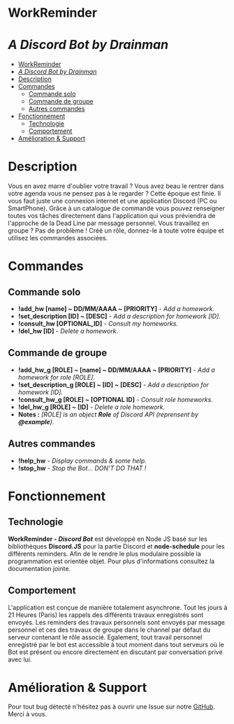# WorkReminder
# *A Discord Bot by Drainman*

<!--ts-->
   * [WorkReminder](#workreminder)
   * [<em>A Discord Bot by Drainman</em>](#a-discord-bot-by-drainman)
   * [Description](#description)
   * [Commandes](#commandes)
      * [Commande solo](#commande-solo)
      * [Commande de groupe](#commande-de-groupe)
      * [Autres commandes](#autres-commandes)
   * [Fonctionnement](#fonctionnement)
      * [Technologie](#technologie)
      * [Comportement](#comportement)
   * [Amélioration &amp; Support](#amélioration--support)

<!-- Added by: Drainman, at: 2018-07-03T14:07+0000 -->

<!--te-->

# Description

Vous en avez marre d'oublier votre travail ? Vous avez beau le rentrer dans votre agenda vous ne pensez pas à le regarder ? 
Cette époque est finie. Il vous faut juste une connexion internet et une application Discord (PC ou SmartPhone).
Grâce à un catalogue de commande vous pouvez renseigner toutes vos tâches directement dans l'application qui vous préviendra de l'approche de la Dead Line par message personnel.
Vous travaillez en groupe ? Pas de problème ! Créé un rôle, donnez-le à toute votre équipe et utilisez les commandes associées.

# Commandes
 
## Commande solo

* **!add_hw [name] ~ DD/MM/AAAA ~ [PRIORITY]** - *Add a homework.*
* **!set_description [ID] ~ [DESC]** - *Add a description for homework [ID].*
* **!consult_hw [OPTIONAL_ID]** - *Consult my homeworks.*
* **!del_hw [ID]** - *Delete a homework.*


## Commande de groupe
* **!add_hw_g [ROLE] ~ [name] ~ DD/MM/AAAA ~  [PRIORITY]** - *Add a homework for role [ROLE].*
* **!set_description_g [ROLE] ~ [ID] ~ [DESC]** - *Add a description for homework [ID].*
* **!consult_hw_g [ROLE] ~ [OPTIONAL ID]** - *Consult role homeworks.*
* **!del_hw_g [ROLE] ~ [ID]** - *Delete a role homework.*
* **Notes :** *[ROLE] is an object **Role** of Discord API (reprensent by **@example**).*

## Autres commandes
* **!help_hw** - *Display commands & some help.*
* **!stop_hw** - *Stop the Bot... DON'T DO THAT !*

# Fonctionnement

## Technologie
**WorkReminder - *Discord Bot*** est développé en Node JS basé sur les bibliothèques **Discord.JS** pour la partie Discord et **node-schedule** pour les différents reminders.
 Afin de le rendre le plus modulaire possible la programmation est orientée objet. Pour plus d'informations consultez la documentation jointe.
 
## Comportement
L'application est conçue de manière totalement asynchrone. Tout les jours à 21 Heures (Paris) les rappels des différents travaux enregistrés sont envoyés. Les reminders des travaux personnels sont envoyés par message personnel et ces des travaux de groupe dans le channel par défaut du serveur contenant le rôle associé.
Egalement, tout travail personnel enregistré par le bot est accessible à tout moment dans tout serveurs où le Bot est présent ou encore directement en discutant par conversation privé avec lui.

# Amélioration & Support
Pour tout bug détecté n'hésitez pas à ouvrir une Issue sur notre [GitHub](https://github.com/Drainman).
Merci à vous.